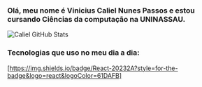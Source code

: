 ### Olá, meu nome é Vinicius Caliel Nunes Passos e estou cursando Ciências da computação na UNINASSAU.

![Caliel GitHub Stats](https://github-readme-stats-git-masterrstaa-rickstaa.vercel.app/api?username=vinicaliel&theme=dracula)

### Tecnologias que uso no meu dia a dia:
[https://img.shields.io/badge/React-20232A?style=for-the-badge&logo=react&logoColor=61DAFB]
